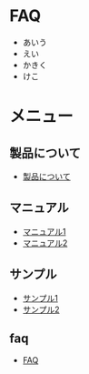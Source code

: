 # FAQ
- あいう
- えい
- かきく
- けこ


# メニュー
## 製品について
- [製品について](../README.md)

## マニュアル
- [マニュアル1](manual/01.md)    
- [マニュアル2](manual/02.md)

## サンプル
- [サンプル1](sample/01.md) 
- [サンプル2](sample/02.md)

## faq
- [FAQ](faq/01.md)
